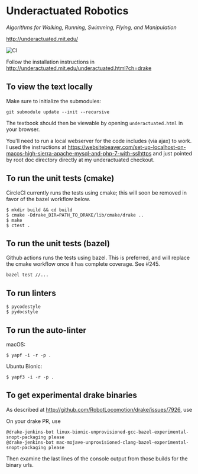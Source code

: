 Underactuated Robotics
======================

*Algorithms for Walking, Running, Swimming, Flying, and Manipulation*

<http://underactuated.mit.edu/>

![CI](https://github.com/RussTedrake/underactuated/workflows/CI/badge.svg)

Follow the installation instructions in 
http://underactuated.mit.edu/underactuated.html?ch=drake


To view the text locally
------------------------

Make sure to initialize the submodules:

```
git submodule update --init --recursive
```

The textbook should then be viewable by opening `underactuated.html` in your
browser.

You'll need to run a local webserver for the code includes (via ajax) to work. I
used the instructions at 
https://websitebeaver.com/set-up-localhost-on-macos-high-sierra-apache-mysql-and-php-7-with-sslhttps
and just pointed by root doc directory directly at my underactuated checkout.


To run the unit tests (cmake)
-----------------------------
CircleCI currently runs the tests using cmake; this will soon be removed in favor of the bazel workflow below.

```
$ mkdir build && cd build
$ cmake -Ddrake_DIR=PATH_TO_DRAKE/lib/cmake/drake ..
$ make
$ ctest .
```

To run the unit tests (bazel)
-----------------------------
Github actions runs the tests using bazel.  This is preferred, and will replace the cmake workflow once it has complete coverage.  See #245.
```
bazel test //...
```

To run linters
--------------

```
$ pycodestyle
$ pydocstyle
```

To run the auto-linter
----------------------

macOS:
```
$ yapf -i -r -p .
```

Ubuntu Bionic:
```
$ yapf3 -i -r -p .
```


To get experimental drake binaries
-----------------------------------

As described at http://github.com/RobotLocomotion/drake/issues/7926, use

On your drake PR, use
```
@drake-jenkins-bot linux-bionic-unprovisioned-gcc-bazel-experimental-snopt-packaging please
@drake-jenkins-bot mac-mojave-unprovisioned-clang-bazel-experimental-snopt-packaging please
```
Then examine the last lines of the console output from those builds for the 
binary urls.  
